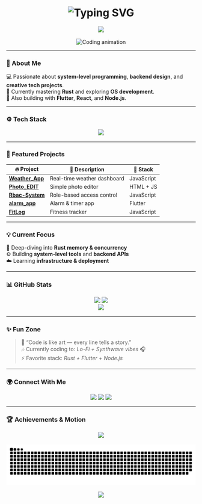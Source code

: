 <!-- 💫 Animated Cyber Header -->
<h1 align="center">
  <img src="https://readme-typing-svg.herokuapp.com?font=Fira+Code&weight=700&size=28&duration=3000&pause=1000&color=00EFFF&center=true&vCenter=true&width=600&lines=Hey,+I'm+Sargis!+👋;Full-Stack+Developer+⚙️;Rust+%7C+Flutter+%7C+JavaScript+%7C+C++;Building+cool+things+every+day+🚀" alt="Typing SVG" />
</h1>

<!-- 🧠 Header Wave -->
<p align="center">
  <img src="https://capsule-render.vercel.app/api?type=waving&color=0:00F0FF,100:8A2BE2&height=120&section=header&text=Welcome%20to%20my%20digital%20world!%20🌌&fontColor=FFFFFF&fontSize=28&fontAlignY=35&animation=twinkling" />
</p>

<!-- 💻 Coding Animation -->
<p align="center">
  <img src="https://media.giphy.com/media/qgQUggAC3Pfv687qPC/giphy.gif" width="480" alt="Coding animation">
</p>

---

### 🧠 About Me  
💻 Passionate about **system-level programming**, **backend design**, and **creative tech projects**.  
🦀 Currently mastering **Rust** and exploring **OS development**.  
📱 Also building with **Flutter**, **React**, and **Node.js**.  

---

### ⚙️ Tech Stack  

<p align="center">
  <img src="https://skillicons.dev/icons?i=rust,flutter,dart,cpp,qt,js,react,nodejs,vite,python,git,linux&perline=6" />
</p>

---

### 🚀 Featured Projects  

| 🔥 Project | 💬 Description | 🧠 Stack |
|-------------|----------------|----------|
| [**Weather_App**](https://github.com/sargisis/Weather_App) | Real-time weather dashboard | JavaScript |
| [**Photo_EDIT**](https://github.com/sargisis/Photo_EDIT) | Simple photo editor | HTML + JS |
| [**Rbac-System**](https://github.com/sargisis/Rbac-System) | Role-based access control | JavaScript |
| [**alarm_app**](https://github.com/sargisis/alarm_app) | Alarm & timer app | Flutter |
| [**FitLog**](https://github.com/sargisis/FitLog) | Fitness tracker | JavaScript |

---

### 💡 Current Focus  

🦀 Deep-diving into **Rust memory & concurrency**  
⚙️ Building **system-level tools** and **backend APIs**  
☁️ Learning **infrastructure & deployment**  

---

### 📊 GitHub Stats  

<div align="center">
  <img src="https://github-readme-stats.vercel.app/api?username=sargisis&show_icons=true&theme=tokyonight&hide_border=true&count_private=true" height="170" />
  <img src="https://github-readme-streak-stats.herokuapp.com/?user=sargisis&theme=tokyonight&hide_border=true" height="170" />
</div>

<div align="center">
  <img src="https://github-readme-stats.vercel.app/api/top-langs/?username=sargisis&layout=compact&theme=tokyonight&hide_border=true&langs_count=8" />
</div>

---

### ✨ Fun Zone  

> 🧩 “Code is like art — every line tells a story.”  
🎶 Currently coding to: *Lo-Fi + Synthwave vibes* 🎧  
⚡ Favorite stack: *Rust + Flutter + Node.js*  

---

### 🌍 Connect With Me  

<p align="center">
  <a href="mailto:abgaryansargis09@gmail.com"><img src="https://img.shields.io/badge/Gmail-D14836?style=for-the-badge&logo=gmail&logoColor=white"/></a>
  <a href="https://www.linkedin.com/in/sargis-abgaryan-a622952b0/"><img src="https://img.shields.io/badge/LinkedIn-0077B5?style=for-the-badge&logo=linkedin&logoColor=white"/></a>
  <a href="https://github.com/sargisis"><img src="https://img.shields.io/badge/GitHub-171515?style=for-the-badge&logo=github&logoColor=white"/></a>
</p>

---

### 🏆 Achievements & Motion  

<p align="center">
  <img src="https://github-profile-trophy.vercel.app/?username=sargisis&theme=onedark&column=6&margin-w=10&margin-h=10" />
</p>

<p align="center">
  <img src="https://raw.githubusercontent.com/Platane/snk/output/github-contribution-grid-snake.svg" alt="snake animation" />
</p>

<!-- 🌈 Footer Wave -->
<p align="center">
  <img src="https://capsule-render.vercel.app/api?type=waving&color=0:8A2BE2,100:00F0FF&height=120&section=footer&animation=twinkling" />
</p>
